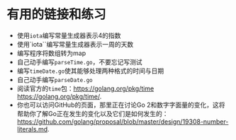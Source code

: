 # **有用的链接和练习**

- 使用`iota`编写常量生成器表示4的指数
- 使用`iota``编写常量生成器表示一周的天数
- 编写程序将数组转为map
- 自己动手编写`parseTime.go`，不要忘记写测试
- 编写`timeDate.go`使其能够处理两种格式的时间与日期
- 自己动手编写`parseDate.go`
- 阅读官方的`time`包：https://golang.org/pkg/time
https://golang.org/pkg/time/.
- 你也可以访问GitHub的页面，那里正在讨论Go 2和数字字面量的变化，这将帮助你了解Go正在发生的变化以及它们是如何发生的：
https://github.com/golang/proposal/blob/master/design/19308-number-literals.md.